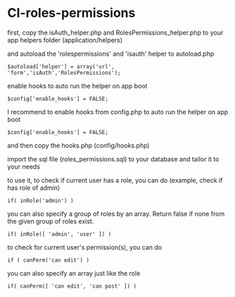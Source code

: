 # CI-roles-permissions

first, copy the isAuth_helper.php and RolesPermissions_helper.php to your app helpers folder (application/helpers)

and autoload the 'rolespermissions' and 'isauth' helper to autoload.php

```
$autoload['helper'] = array('url', 'form','isAuth','RolesPermissions');
```

enable hooks to auto run the helper on app boot

```
$config['enable_hooks'] = FALSE;
```

I recommend to enable hooks from config.php to auto run the helper on app boot

```
$config['enable_hooks'] = FALSE;
```
and then copy the hooks.php (config/hooks.php)

import the sql file (roles_permissions.sql) to your database and tailor it to your needs

to use it, to check if current user has a role, you can do (example, check if has role of admin)

```
if( inRole('admin') )
```

you can also specify a group of roles by an array. Return false if none from the given group of roles exist.

```
if( inRole([ 'admin', 'user' ]) )
```

to check for current user's permission(s), you can do

```
if ( canPerm('can edit') )
```

you can also specify an array just like the role

```
if( canPerm([ 'can edit', 'can post' ]) )
